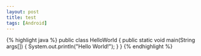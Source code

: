 ```yaml
---
layout: post
title: test
tags: [Android]
---
```


{% highlight java %}
public class HelloWorld {
    public static void main(String args[]) {
      System.out.println("Hello World!");
    }
}
{% endhighlight %}